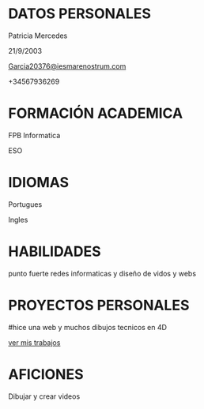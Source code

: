# DATOS PERSONALES
 Patricia Mercedes
 
 21/9/2003
 
 Garcia20376@iesmarenostrum.com
 
 +34567936269

# FORMACIÓN ACADEMICA 
 FPB Informatica 
 
 ESO

# IDIOMAS
Portugues  

Ingles

# HABILIDADES 
punto fuerte redes informaticas y diseño de vidos y webs 

# PROYECTOS PERSONALES
#hice una web y muchos dibujos tecnicos en 4D

[ver mis trabajos](./trabajos.md)

# AFICIONES
Dibujar y crear videos


